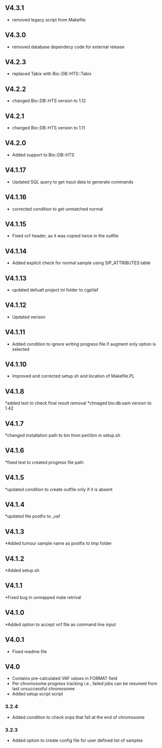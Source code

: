 
## V4.3.1 ########

* removed legacy script from Makefile

## V4.3.0 ########

* removed database dependecy code for external release

## V4.2.3 ########

* replaced Tabix with Bio::DB::HTS::Tabix

## V4.2.2 ########

* changed Bio::DB::HTS version to 1.12

## V4.2.1 ########

* changed Bio::DB::HTS version to 1.11 

## V4.2.0 ########

* Added support to Bio::DB::HTS 

## V4.1.17 ########

* Updated SQL query to get input data to generate commands 

## V4.1.16 ########

* corrected condition to get unmatched normal 

## V4.1.15 ########

* Fixed vcf header, as it was copied twice in the outfile

## V4.1.14 ########

* Added explicit check for normal sample using SIP_ATTRIBUTES table

## V4.1.13 ########

* updated defualt project ini folder to cgpVaf

## V4.1.12 ########

* Updated verison

## V4.1.11 ########

* Added condition to ignore writing progress file if augment only option is selected

## V4.1.10 ########

* Improved and corrected setup.sh and location of Makefile.PL

## V4.1.8 ########

*added test to check final result removal 
*chnaged bio:db:sam version to 1.42

## V4.1.7 ########

*changed installation path to bin from perl/bin in setup.sh

## V4.1.6 ########

*fixed test to created progress file path

## V4.1.5 ########

*updated condition to create outfile only if it is absent

## V4.1.4 ########

*updated file postfix to <varinat>_vaf

## V4.1.3 ########

*Added tumour sample name as postfix to tmp folder 

## V4.1.2 ########

*Added setup.sh

## V4.1.1 ########

*Fixed bug in unmapped mate retrival

## V4.1.0 ########

*Added option to accept vcf file as command line input

## V4.0.1 ########

* Fixed readme file

## V4.0 ########

* Contains pre-calculated VAF values in FORMAT field
* Per chromosome progress tracking i.e., failed jobs can be resumed from last unsuccessful chromosome
* Added setup script script

### 3.2.4 ########

* Added condition to check snps that fall at the end of chromosome

### 3.2.3 ########
*	Added option to create config file for user defined list of samples
